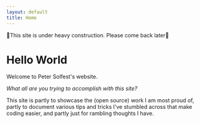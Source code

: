 ```yaml
---
layout: default
title: Home
---
```

:construction:This site is under heavy construction. Please come back later:construction:

# Hello World
Welcome to Peter Solfest's website.

_What all are you trying to accomplish with this site?_

This site is partly to showcase the (open source) work I am most proud of,
partly to document various tips and tricks I've stumbled across that make coding easier,
and partly just for rambling thoughts I have.
